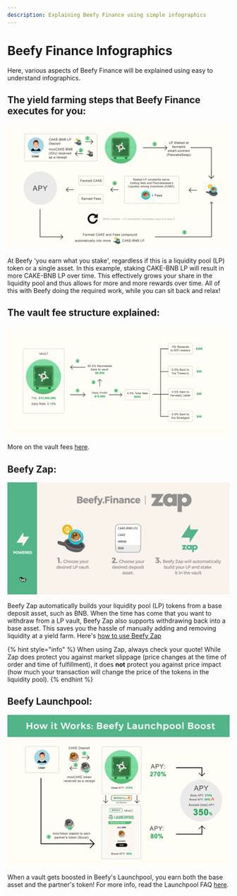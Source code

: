 ```yaml
---
description: Explaining Beefy Finance using simple infographics
---
```


# Beefy Finance Infographics

Here, various aspects of Beefy Finance will be explained using easy to understand infographics.

## The yield farming steps that Beefy Finance executes for you:

![](../.gitbook/assets/beefy-info-yield-optimizing-process.png)

At Beefy 'you earn what you stake', regardless if this is a liquidity pool (LP) token or a single asset. In this example, staking CAKE-BNB LP will result in more CAKE-BNB LP over time. This effectively grows your share in the liquidity pool and thus allows for more and more rewards over time. All of this with Beefy doing the required work, while you can sit back and relax!

## The vault fee structure explained:

!["What you see is what you get": the fees are already accounted for in the displayed APY!](../.gitbook/assets/beefy-info-fees.png)

More on the vault fees [here](../ecosystem/products/vaults.md#what-is-the-vault-fee-structure).

## Beefy Zap:

![](../.gitbook/assets/beefy-info-zap.png)

Beefy Zap automatically builds your liquidity pool (LP) tokens from a base deposit asset, such as BNB. When the time has come that you want to withdraw from a LP vault, Beefy Zap also supports withdrawing back into a base asset. This saves you the hassle of manually adding and removing liquidity at a yield farm. Here's [how to use Beefy Zap](how-to-guides/how-to-beefy-zap.md)

{% hint style="info" %}
When using Zap, always check your quote! While Zap does protect you against market slippage (price changes at the time of order and time of fulfillment), it does **not** protect you against price impact (how much your transaction will change the price of the tokens in the liquidity pool).
{% endhint %}

## Beefy Launchpool:

![](../.gitbook/assets/beefy-info-boost.png)

When a vault gets boosted in Beefy's Launchpool, you earn both the base asset and the partner's token! For more info, read the Launchpool FAQ [here](../ecosystem/products/launchpool.md).
